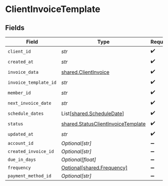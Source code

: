 # ClientInvoiceTemplate


## Fields

| Field                                                                                    | Type                                                                                     | Required                                                                                 | Description                                                                              |
| ---------------------------------------------------------------------------------------- | ---------------------------------------------------------------------------------------- | ---------------------------------------------------------------------------------------- | ---------------------------------------------------------------------------------------- |
| `client_id`                                                                              | *str*                                                                                    | :heavy_check_mark:                                                                       | N/A                                                                                      |
| `created_at`                                                                             | *str*                                                                                    | :heavy_check_mark:                                                                       | N/A                                                                                      |
| `invoice_data`                                                                           | [shared.ClientInvoice](../../models/shared/clientinvoice.md)                             | :heavy_check_mark:                                                                       | N/A                                                                                      |
| `invoice_template_id`                                                                    | *str*                                                                                    | :heavy_check_mark:                                                                       | N/A                                                                                      |
| `member_id`                                                                              | *str*                                                                                    | :heavy_check_mark:                                                                       | N/A                                                                                      |
| `next_invoice_date`                                                                      | *str*                                                                                    | :heavy_check_mark:                                                                       | N/A                                                                                      |
| `schedule_dates`                                                                         | List[[shared.ScheduleDate](../../models/shared/scheduledate.md)]                         | :heavy_check_mark:                                                                       | N/A                                                                                      |
| `status`                                                                                 | [shared.StatusClientInvoiceTemplate](../../models/shared/statusclientinvoicetemplate.md) | :heavy_check_mark:                                                                       | N/A                                                                                      |
| `updated_at`                                                                             | *str*                                                                                    | :heavy_check_mark:                                                                       | N/A                                                                                      |
| `account_id`                                                                             | *Optional[str]*                                                                          | :heavy_minus_sign:                                                                       | N/A                                                                                      |
| `created_invoice_id`                                                                     | *Optional[str]*                                                                          | :heavy_minus_sign:                                                                       | N/A                                                                                      |
| `due_in_days`                                                                            | *Optional[float]*                                                                        | :heavy_minus_sign:                                                                       | N/A                                                                                      |
| `frequency`                                                                              | [Optional[shared.Frequency]](../../models/shared/frequency.md)                           | :heavy_minus_sign:                                                                       | N/A                                                                                      |
| `payment_method_id`                                                                      | *Optional[str]*                                                                          | :heavy_minus_sign:                                                                       | N/A                                                                                      |